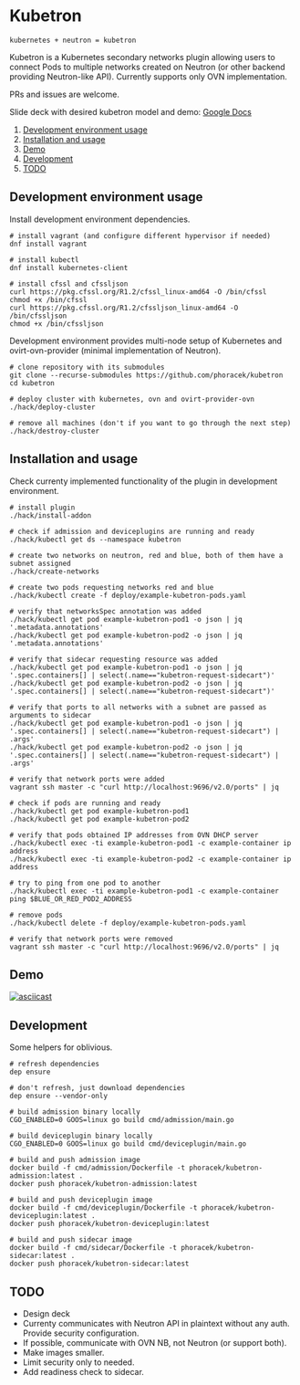 # Kubetron

```
kubernetes + neutron = kubetron
```

Kubetron is a Kubernetes secondary networks plugin allowing users to connect
Pods to multiple networks created on Neutron (or other backend providing
Neutron-like API). Currently supports only OVN implementation.

PRs and issues are welcome.

Slide deck with desired kubetron model and demo: [Google Docs](https://docs.google.com/presentation/d/1KiHQyZngdaL8gtreL9Tmy7S1XiY5Sbnn0YuNCqhggF8/edit?usp=sharing)

1. [Development environment usage](#development-environment-usage)
2. [Installation and usage](#installation-and-usage)
3. [Demo](#demo)
4. [Development](#development)
5. [TODO](#todo)

## Development environment usage

Install development environment dependencies.

```shell
# install vagrant (and configure different hypervisor if needed)
dnf install vagrant

# install kubectl
dnf install kubernetes-client

# install cfssl and cfssljson
curl https://pkg.cfssl.org/R1.2/cfssl_linux-amd64 -O /bin/cfssl
chmod +x /bin/cfssl
curl https://pkg.cfssl.org/R1.2/cfssljson_linux-amd64 -O /bin/cfssljson
chmod +x /bin/cfssljson
```

Development environment provides multi-node setup of Kubernetes and
ovirt-ovn-provider (minimal implementation of Neutron).

```shell
# clone repository with its submodules
git clone --recurse-submodules https://github.com/phoracek/kubetron
cd kubetron

# deploy cluster with kubernetes, ovn and ovirt-provider-ovn
./hack/deploy-cluster

# remove all machines (don't if you want to go through the next step)
./hack/destroy-cluster
```

## Installation and usage

Check currenty implemented functionality of the plugin in development
environment.

```shell
# install plugin
./hack/install-addon

# check if admission and deviceplugins are running and ready
./hack/kubectl get ds --namespace kubetron

# create two networks on neutron, red and blue, both of them have a subnet assigned
./hack/create-networks

# create two pods requesting networks red and blue
./hack/kubectl create -f deploy/example-kubetron-pods.yaml

# verify that networksSpec annotation was added
./hack/kubectl get pod example-kubetron-pod1 -o json | jq '.metadata.annotations'
./hack/kubectl get pod example-kubetron-pod2 -o json | jq '.metadata.annotations'

# verify that sidecar requesting resource was added
./hack/kubectl get pod example-kubetron-pod1 -o json | jq '.spec.containers[] | select(.name=="kubetron-request-sidecart")'
./hack/kubectl get pod example-kubetron-pod2 -o json | jq '.spec.containers[] | select(.name=="kubetron-request-sidecart")'

# verify that ports to all networks with a subnet are passed as arguments to sidecar
./hack/kubectl get pod example-kubetron-pod1 -o json | jq '.spec.containers[] | select(.name=="kubetron-request-sidecart") | .args'
./hack/kubectl get pod example-kubetron-pod2 -o json | jq '.spec.containers[] | select(.name=="kubetron-request-sidecart") | .args'

# verify that network ports were added
vagrant ssh master -c "curl http://localhost:9696/v2.0/ports" | jq

# check if pods are running and ready
./hack/kubectl get pod example-kubetron-pod1
./hack/kubectl get pod example-kubetron-pod2

# verify that pods obtained IP addresses from OVN DHCP server
./hack/kubectl exec -ti example-kubetron-pod1 -c example-container ip address
./hack/kubectl exec -ti example-kubetron-pod2 -c example-container ip address

# try to ping from one pod to another
./hack/kubectl exec -ti example-kubetron-pod1 -c example-container ping $BLUE_OR_RED_POD2_ADDRESS

# remove pods
./hack/kubectl delete -f deploy/example-kubetron-pods.yaml

# verify that network ports were removed
vagrant ssh master -c "curl http://localhost:9696/v2.0/ports" | jq
```

## Demo

[![asciicast](https://asciinema.org/a/7nB3vgIJcz05TxRNiaD2vLLdE.png)](https://asciinema.org/a/7nB3vgIJcz05TxRNiaD2vLLdE)

## Development

Some helpers for oblivious.

```shell
# refresh dependencies
dep ensure

# don't refresh, just download dependencies
dep ensure --vendor-only

# build admission binary locally
CGO_ENABLED=0 GOOS=linux go build cmd/admission/main.go

# build deviceplugin binary locally
CGO_ENABLED=0 GOOS=linux go build cmd/deviceplugin/main.go

# build and push admission image
docker build -f cmd/admission/Dockerfile -t phoracek/kubetron-admission:latest .
docker push phoracek/kubetron-admission:latest

# build and push deviceplugin image
docker build -f cmd/deviceplugin/Dockerfile -t phoracek/kubetron-deviceplugin:latest .
docker push phoracek/kubetron-deviceplugin:latest

# build and push sidecar image
docker build -f cmd/sidecar/Dockerfile -t phoracek/kubetron-sidecar:latest .
docker push phoracek/kubetron-sidecar:latest
```

## TODO

- Design deck
- Currenty communicates with Neutron API in plaintext without any auth.
  Provide security configuration.
- If possible, communicate with OVN NB, not Neutron (or support both).
- Make images smaller.
- Limit security only to needed.
- Add readiness check to sidecar.
